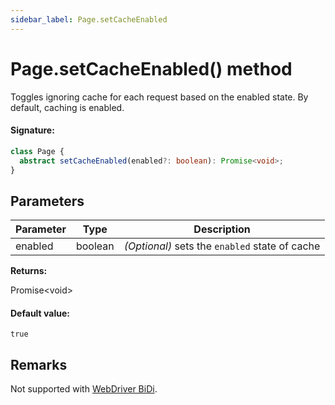```yaml
---
sidebar_label: Page.setCacheEnabled
---
```


# Page.setCacheEnabled() method

Toggles ignoring cache for each request based on the enabled state. By default, caching is enabled.

#### Signature:

```typescript
class Page {
  abstract setCacheEnabled(enabled?: boolean): Promise<void>;
}
```

## Parameters

| Parameter | Type    | Description                                               |
| --------- | ------- | --------------------------------------------------------- |
| enabled   | boolean | _(Optional)_ sets the <code>enabled</code> state of cache |

**Returns:**

Promise&lt;void&gt;

#### Default value:

`true`

## Remarks

Not supported with [WebDriver BiDi](https://pptr.dev/faq#q-what-is-the-status-of-cross-browser-support).
